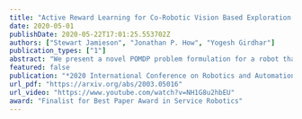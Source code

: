 ```yaml
---
title: "Active Reward Learning for Co-Robotic Vision Based Exploration in Bandwidth Limited Environments"
date: 2020-05-01
publishDate: 2020-05-22T17:01:25.553702Z
authors: ["Stewart Jamieson", "Jonathan P. How", "Yogesh Girdhar"]
publication_types: ["1"]
abstract: "We present a novel POMDP problem formulation for a robot that must autonomously decide where to go to collect new and scientifically relevant images, given a limited ability to communicate with its human operator. From this formulation we derive constraints and design principles for the observation model, reward model, and communication strategy of such a robot, exploring techniques to deal with the very high-dimensional observation space and scarcity of relevant training data. We introduce a novel active reward learning strategy based on making queries to help the robot minimize path ``regret'' online and evaluate it for suitability in autonomous visual exploration through simulations. We demonstrate that, in some bandwidth limited environments, this novel regret-based criterion enables the robotic explorer to collect up to 17% more reward per mission than the next-best criterion."
featured: false
publication: "*2020 International Conference on Robotics and Automation (ICRA)*"
url_pdf: "https://arxiv.org/abs/2003.05016"
url_video: "https://www.youtube.com/watch?v=NH1G8u2hbEU"
award: "Finalist for Best Paper Award in Service Robotics"
---
```



